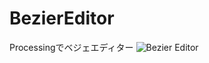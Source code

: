 # BezierEditor
Processingでベジェエディター
![Bezier Editor](https://github.com/takeYY/BezierEditor/master/Bezier.png)
